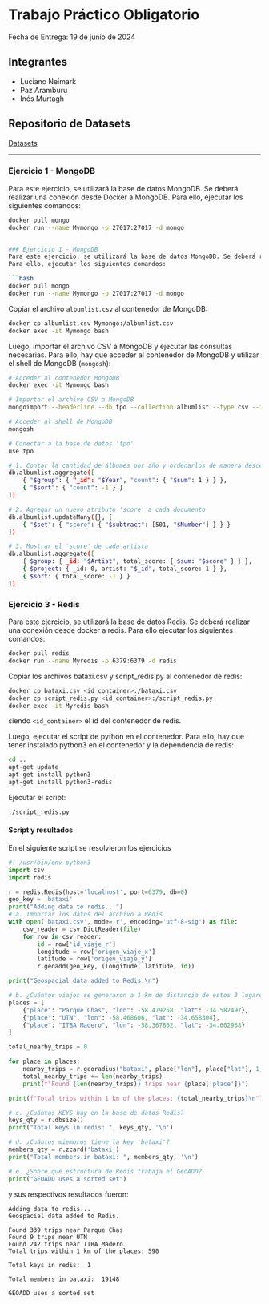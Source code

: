 # Trabajo Práctico Obligatorio
Fecha de Entrega: 19 de junio de 2024

## Integrantes
- Luciano Neimark
- Paz Aramburu
- Inés Murtagh

## Repositorio de Datasets
[Datasets](https://l1nk.dev/aTrRE)

---

### Ejercicio 1 - MongoDB
Para este ejercicio, se utilizará la base de datos MongoDB. Se deberá realizar una conexión desde Docker a MongoDB. Para ello, ejecutar los siguientes comandos:

```bash
docker pull mongo
docker run --name Mymongo -p 27017:27017 -d mongo


### Ejercicio 1 - MongoDB
Para este ejercicio, se utilizará la base de datos MongoDB. Se deberá realizar una conexión desde Docker a MongoDB. 
Para ello, ejecutar los siguientes comandos:

```bash
docker pull mongo
docker run --name Mymongo -p 27017:27017 -d mongo
```

Copiar el archivo `albumlist.csv` al contenedor de MongoDB:

```bash
docker cp albumlist.csv Mymongo:/albumlist.csv
docker exec -it Mymongo bash
```

Luego, importar el archivo CSV a MongoDB y ejecutar las consultas necesarias. Para ello, hay que acceder al contenedor de MongoDB y utilizar el shell de MongoDB (`mongosh`):

```bash
# Acceder al contenedor MongoDB
docker exec -it Mymongo bash

# Importar el archivo CSV a MongoDB
mongoimport --headerline --db tpo --collection albumlist --type csv --file /albumlist.csv

# Acceder al shell de MongoDB
mongosh

# Conectar a la base de datos 'tpo'
use tpo
```

```bash
# 1. Contar la cantidad de álbumes por año y ordenarlos de manera descendente
db.albumlist.aggregate([
    { "$group": { "_id": "$Year", "count": { "$sum": 1 } } },
    { "$sort": { "count": -1 } }
])

# 2. Agregar un nuevo atributo 'score' a cada documento
db.albumlist.updateMany({}, [
    { "$set": { "score": { "$subtract": [501, "$Number"] } } }
])

# 3. Mostrar el 'score' de cada artista
db.albumlist.aggregate([
    { $group: { _id: "$Artist", total_score: { $sum: "$score" } } },
    { $project: { _id: 0, artist: "$_id", total_score: 1 } },
    { $sort: { total_score: -1 } }
])
```


### Ejercicio 3 - Redis
Para este ejercicio, se utilizará la base de datos Redis. Se deberá realizar una conexión desde docker a redis. Para ello ejecutar los siguientes comandos:
    
```bash
docker pull redis
docker run --name Myredis -p 6379:6379 -d redis
```
Copiar los archivos bataxi.csv y script_redis.py al contenedor de redis:
        
```bash
docker cp bataxi.csv <id_container>:/bataxi.csv
docker cp script_redis.py <id_container>:/script_redis.py
docker exec -it Myredis bash
```

siendo `<id_container>` el id del contenedor de redis.

Luego, ejecutar el script de python en el contenedor. Para ello, hay que tener instalado python3 en el contenedor y la dependencia de redis:
```bash
cd ..
apt-get update
apt-get install python3
apt-get install python3-redis
```
Ejecutar el script:
```bash
./script_redis.py
```

#### Script y resultados
En el siguiente script se resolvieron los ejercicios
```python
#! /usr/bin/env python3
import csv
import redis

r = redis.Redis(host='localhost', port=6379, db=0)
geo_key = 'bataxi'
print("Adding data to redis...")
# a. Importar los datos del archivo a Redis
with open('bataxi.csv', mode='r', encoding='utf-8-sig') as file:
    csv_reader = csv.DictReader(file)
    for row in csv_reader:
        id = row['id_viaje_r']
        longitude = row['origen_viaje_x']
        latitude = row['origen_viaje_y']
        r.geoadd(geo_key, (longitude, latitude, id))

print("Geospacial data added to Redis.\n")

# b. ¿Cuántos viajes se generaron a 1 km de distancia de estos 3 lugares?
places = [
    {"place": "Parque Chas", "lon": -58.479258, "lat": -34.582497},
    {"place": "UTN", "lon": -58.468606, "lat": -34.658304},
    {"place": "ITBA Madero", "lon": -58.367862, "lat": -34.602938}
]

total_nearby_trips = 0

for place in places:
    nearby_trips = r.georadius("bataxi", place["lon"], place["lat"], 1, unit='km')
    total_nearby_trips += len(nearby_trips)
    print(f"Found {len(nearby_trips)} trips near {place['place']}")

print(f"Total trips within 1 km of the places: {total_nearby_trips}\n")

# c. ¿Cuántas KEYS hay en la base de datos Redis?
keys_qty = r.dbsize()
print("Total keys in redis: ", keys_qty, '\n')

# d. ¿Cuántos miembros tiene la key 'bataxi'?
members_qty = r.zcard('bataxi')
print("Total members in bataxi: ", members_qty, '\n')

# e. ¿Sobre qué estructura de Redis trabaja el GeoADD?
print("GEOADD uses a sorted set")
```

y sus respectivos resultados fueron:
```
Adding data to redis...
Geospacial data added to Redis.

Found 339 trips near Parque Chas
Found 9 trips near UTN
Found 242 trips near ITBA Madero
Total trips within 1 km of the places: 590

Total keys in redis:  1 

Total members in bataxi:  19148 

GEOADD uses a sorted set
```
